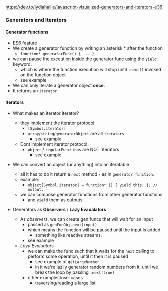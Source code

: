 https://dev.to/lydiahallie/javascript-visualized-generators-and-iterators-e36

### Generators and Iterators

#### Generator functions

- ES6 feature
- We create a generator function by writing an asterisk \* after the function
  - `function* generatorFunc() { ... }`
- we can pause the execution inside the generator func using the `yield` keyword.
  - which is where the function execution will stop until `.next()` invoked on the function object
  - see example
- We can only iterate a generator object **once**.
- It returns an `iterator`

#### Iterators

- What makes an iterator iterator?

  - they implement the iterator protocol
    - `[Symbol.iterator]`
    - `array`/`string`/`generatorObject` are all `iterators`
      - see example
  - Dont implement iterator protocol
    - `object` / `regularFunctions` are NOT `iterators
      - see example

- We can convert an object (or anything) into an iteratable

  - all it has to do it return a `next` method - as in `generator function`.
  - example:
    - <code>object[Symbol.iterator] = function\* () {
      yield this;
      };
      // output:
      </code>
  - we can compose generator functions from other generator functions
    - and `yield` them as outputs

- Generators as **Observers** / **Lazy Evaualators**
  - As _observers_, we can create gen funcs that will wait for an input
    - passed as `genFunObj.next(input)`
    - which means the function will be paused until the input is added
      - something like reactive streams.
    - see example
  - _Lazy Evaluators_
    - we can make the func such that it waits for the `next` calling to perform some operation, until it then it is paused
      - see example of `getLargeNumber`
      - in it we're lazily generator random numbers from it, until we break the loop by passing `.next(true)`
    - other examples/use-cases
      - traversing/reading a large list
